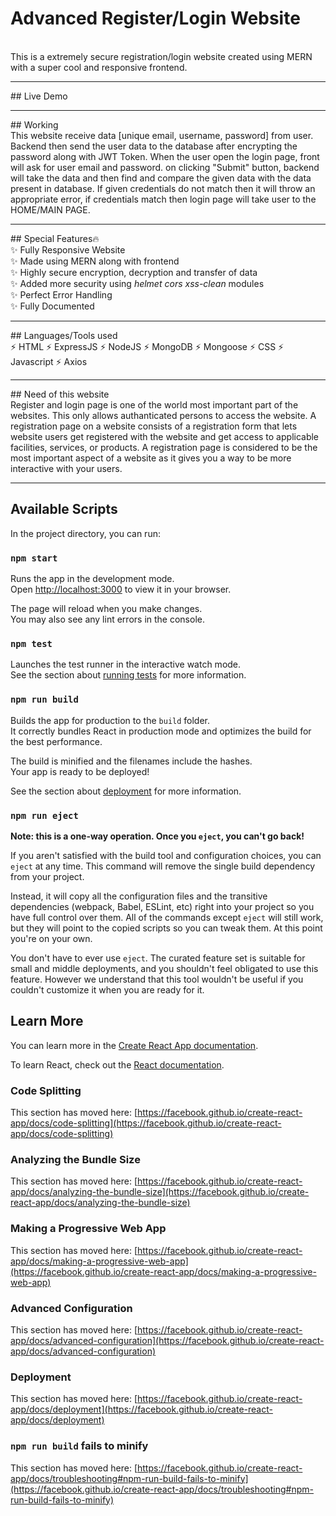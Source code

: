 # Advanced Register/Login Website
<br>
This is a extremely secure registration/login website created using MERN with a super cool and responsive frontend. <br>
<hr>
## Live Demo <br>

<hr>
## Working <br>
This website receive data [unique email, username, password] from user. Backend then send the user data to the database after encrypting the password along with JWT Token. When the user open the login page, front will ask for user email and password.
on clicking "Submit" button, backend will take the data and then find and compare the given data with the data present in database. If given credentials do not match then it will throw an appropriate error, if credentials match then login page will take user to the HOME/MAIN PAGE.
<br>
<hr> 
## Special Features🔥 <br>
✨ Fully Responsive Website <br>
✨ Made using MERN along with frontend <br>
✨ Highly secure encryption, decryption and transfer of data <br>
✨ Added more security using <i>helmet</i> <i>cors</i> <i>xss-clean</i> modules <br>
✨ Perfect Error Handling <br>
✨ Fully Documented <br>
<hr>
## Languages/Tools used <br>
⚡ HTML
⚡ ExpressJS
⚡ NodeJS
⚡ MongoDB
⚡ Mongoose
⚡ CSS
⚡ Javascript
⚡ Axios
<hr>
## Need of this website <br>
Register and login page is one of the world most important part of the websites. This only allows authanticated persons to access the website. A registration page on a website consists of a registration form that lets website users get registered with the website and get access to applicable facilities, services, or products. A registration page is considered to be the most important aspect of a website as it gives you a way to be more interactive with your users. <br>
<hr>

## Available Scripts

In the project directory, you can run:

### `npm start`

Runs the app in the development mode.\
Open [http://localhost:3000](http://localhost:3000) to view it in your browser.

The page will reload when you make changes.\
You may also see any lint errors in the console.

### `npm test`

Launches the test runner in the interactive watch mode.\
See the section about [running tests](https://facebook.github.io/create-react-app/docs/running-tests) for more information.

### `npm run build`

Builds the app for production to the `build` folder.\
It correctly bundles React in production mode and optimizes the build for the best performance.

The build is minified and the filenames include the hashes.\
Your app is ready to be deployed!

See the section about [deployment](https://facebook.github.io/create-react-app/docs/deployment) for more information.

### `npm run eject`

**Note: this is a one-way operation. Once you `eject`, you can't go back!**

If you aren't satisfied with the build tool and configuration choices, you can `eject` at any time. This command will remove the single build dependency from your project.

Instead, it will copy all the configuration files and the transitive dependencies (webpack, Babel, ESLint, etc) right into your project so you have full control over them. All of the commands except `eject` will still work, but they will point to the copied scripts so you can tweak them. At this point you're on your own.

You don't have to ever use `eject`. The curated feature set is suitable for small and middle deployments, and you shouldn't feel obligated to use this feature. However we understand that this tool wouldn't be useful if you couldn't customize it when you are ready for it.

## Learn More

You can learn more in the [Create React App documentation](https://facebook.github.io/create-react-app/docs/getting-started).

To learn React, check out the [React documentation](https://reactjs.org/).

### Code Splitting

This section has moved here: [https://facebook.github.io/create-react-app/docs/code-splitting](https://facebook.github.io/create-react-app/docs/code-splitting)

### Analyzing the Bundle Size

This section has moved here: [https://facebook.github.io/create-react-app/docs/analyzing-the-bundle-size](https://facebook.github.io/create-react-app/docs/analyzing-the-bundle-size)

### Making a Progressive Web App

This section has moved here: [https://facebook.github.io/create-react-app/docs/making-a-progressive-web-app](https://facebook.github.io/create-react-app/docs/making-a-progressive-web-app)

### Advanced Configuration

This section has moved here: [https://facebook.github.io/create-react-app/docs/advanced-configuration](https://facebook.github.io/create-react-app/docs/advanced-configuration)

### Deployment

This section has moved here: [https://facebook.github.io/create-react-app/docs/deployment](https://facebook.github.io/create-react-app/docs/deployment)

### `npm run build` fails to minify

This section has moved here: [https://facebook.github.io/create-react-app/docs/troubleshooting#npm-run-build-fails-to-minify](https://facebook.github.io/create-react-app/docs/troubleshooting#npm-run-build-fails-to-minify)



